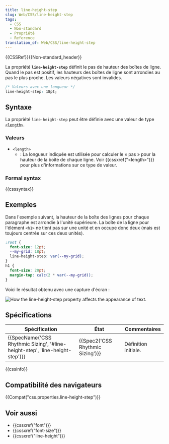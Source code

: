 ```yaml
---
title: line-height-step
slug: Web/CSS/line-height-step
tags:
  - CSS
  - Non-standard
  - Propriété
  - Reference
translation_of: Web/CSS/line-height-step
---
```

{{CSSRef}}{{Non-standard_header}}

La propriété **`line-height-step`** définit le pas de hauteur des boîtes de ligne. Quand le pas est positif, les hauteurs des boîtes de ligne sont arrondies au pas le plus proche. Les valeurs négatives sont invalides.

```css
/* Valeurs avec une longueur */
line-height-step: 18pt;
```

## Syntaxe

La propriété `line-height-step` peut être définie avec une valeur de type [`<length>`](#<length>).

### Valeurs

- `<length>`
  - : La longueur indiquée est utilisée pour calculer le « pas » pour la hauteur de la boîte de chaque ligne. Voir {{cssxref("&lt;length&gt;")}} pour plus d'informations sur ce type de valeur.

### Formal syntax

{{csssyntax}}

## Exemples

Dans l'exemple suivant, la hauteur de la boîte des lignes pour chaque paragraphe est arrondie à l'unité supérieure. La boîte de la ligne pour l'élément `<h1>` ne tient pas sur une unité et en occupe donc deux (mais est toujours centrée sur ces deux unités).

```css
:root {
  font-size: 12pt;
  --my-grid: 18pt;
  line-height-step: var(--my-grid);
}
h1 {
  font-size: 20pt;
  margin-top: calc(2 * var(--my-grid));
}
```

Voici le résultat obtenu avec une capture d'écran :

![How the line-height-step property affects the appearance of text.](line-grid-center.png)

## Spécifications

| Spécification                                                                                        | État                                         | Commentaires         |
| ---------------------------------------------------------------------------------------------------- | -------------------------------------------- | -------------------- |
| {{SpecName('CSS Rhythmic Sizing', '#line-height-step', 'line-height-step')}} | {{Spec2('CSS Rhythmic Sizing')}} | Définition initiale. |

{{cssinfo}}

## Compatibilité des navigateurs

{{Compat("css.properties.line-height-step")}}

## Voir aussi

- {{cssxref("font")}}
- {{cssxref("font-size")}}
- {{cssxref("line-height")}}
